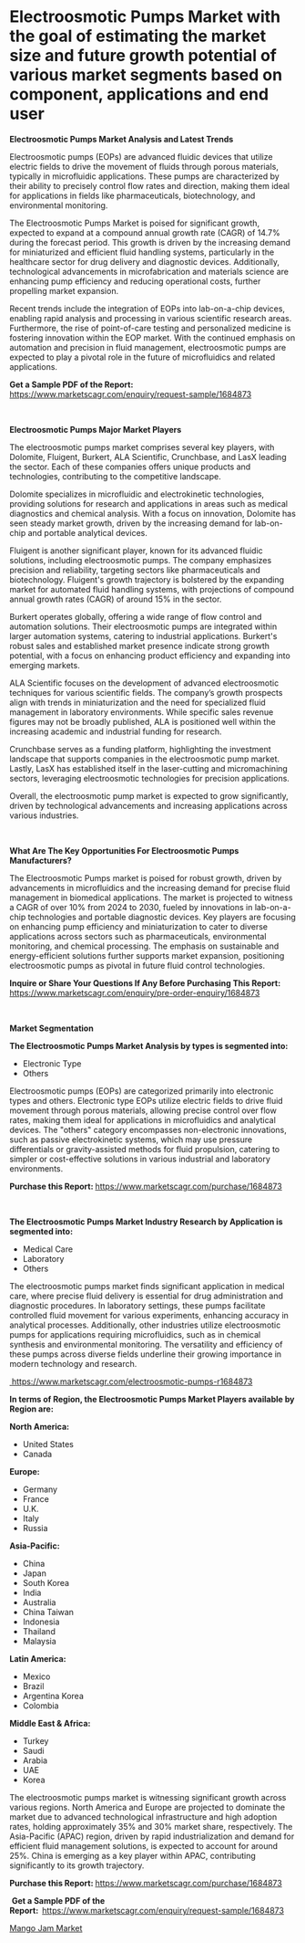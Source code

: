<p><h1>Electroosmotic Pumps Market with the goal of estimating the market size and future growth potential of various market segments based on component, applications and end user</h1></p><p><strong>Electroosmotic Pumps Market Analysis and Latest Trends</strong></p>
<p><p>Electroosmotic pumps (EOPs) are advanced fluidic devices that utilize electric fields to drive the movement of fluids through porous materials, typically in microfluidic applications. These pumps are characterized by their ability to precisely control flow rates and direction, making them ideal for applications in fields like pharmaceuticals, biotechnology, and environmental monitoring.</p><p>The Electroosmotic Pumps Market is poised for significant growth, expected to expand at a compound annual growth rate (CAGR) of 14.7% during the forecast period. This growth is driven by the increasing demand for miniaturized and efficient fluid handling systems, particularly in the healthcare sector for drug delivery and diagnostic devices. Additionally, technological advancements in microfabrication and materials science are enhancing pump efficiency and reducing operational costs, further propelling market expansion.</p><p>Recent trends include the integration of EOPs into lab-on-a-chip devices, enabling rapid analysis and processing in various scientific research areas. Furthermore, the rise of point-of-care testing and personalized medicine is fostering innovation within the EOP market. With the continued emphasis on automation and precision in fluid management, electroosmotic pumps are expected to play a pivotal role in the future of microfluidics and related applications.</p></p>
<p><strong>Get a Sample PDF of the Report:&nbsp;</strong> <a href="https://www.marketscagr.com/enquiry/request-sample/1684873?utm_campaign=2653&utm_medium=2&utm_source=Github&utm_content=ia&utm_term=26032025&utm_id=electroosmotic-pumps">https://www.marketscagr.com/enquiry/request-sample/1684873</a></p>
<p>&nbsp;</p>
<p><strong>Electroosmotic Pumps Major Market Players</strong></p>
<p><p>The electroosmotic pumps market comprises several key players, with Dolomite, Fluigent, Burkert, ALA Scientific, Crunchbase, and LasX leading the sector. Each of these companies offers unique products and technologies, contributing to the competitive landscape.</p><p>Dolomite specializes in microfluidic and electrokinetic technologies, providing solutions for research and applications in areas such as medical diagnostics and chemical analysis. With a focus on innovation, Dolomite has seen steady market growth, driven by the increasing demand for lab-on-chip and portable analytical devices.</p><p>Fluigent is another significant player, known for its advanced fluidic solutions, including electroosmotic pumps. The company emphasizes precision and reliability, targeting sectors like pharmaceuticals and biotechnology. Fluigent's growth trajectory is bolstered by the expanding market for automated fluid handling systems, with projections of compound annual growth rates (CAGR) of around 15% in the sector.</p><p>Burkert operates globally, offering a wide range of flow control and automation solutions. Their electroosmotic pumps are integrated within larger automation systems, catering to industrial applications. Burkert's robust sales and established market presence indicate strong growth potential, with a focus on enhancing product efficiency and expanding into emerging markets.</p><p>ALA Scientific focuses on the development of advanced electroosmotic techniques for various scientific fields. The company’s growth prospects align with trends in miniaturization and the need for specialized fluid management in laboratory environments. While specific sales revenue figures may not be broadly published, ALA is positioned well within the increasing academic and industrial funding for research.</p><p>Crunchbase serves as a funding platform, highlighting the investment landscape that supports companies in the electroosmotic pump market. Lastly, LasX has established itself in the laser-cutting and micromachining sectors, leveraging electroosmotic technologies for precision applications.</p><p>Overall, the electroosmotic pump market is expected to grow significantly, driven by technological advancements and increasing applications across various industries.</p></p>
<p>&nbsp;</p>
<p><strong>What Are The Key Opportunities For Electroosmotic Pumps Manufacturers?</strong></p>
<p><p>The Electroosmotic Pumps market is poised for robust growth, driven by advancements in microfluidics and the increasing demand for precise fluid management in biomedical applications. The market is projected to witness a CAGR of over 10% from 2024 to 2030, fueled by innovations in lab-on-a-chip technologies and portable diagnostic devices. Key players are focusing on enhancing pump efficiency and miniaturization to cater to diverse applications across sectors such as pharmaceuticals, environmental monitoring, and chemical processing. The emphasis on sustainable and energy-efficient solutions further supports market expansion, positioning electroosmotic pumps as pivotal in future fluid control technologies.</p></p>
<p><strong>Inquire or Share Your Questions If Any Before Purchasing This Report:</strong> <a href="https://www.marketscagr.com/enquiry/pre-order-enquiry/1684873?utm_campaign=2653&utm_medium=2&utm_source=Github&utm_content=ia&utm_term=26032025&utm_id=electroosmotic-pumps">https://www.marketscagr.com/enquiry/pre-order-enquiry/1684873</a></p>
<p>&nbsp;</p>
<p><strong>Market Segmentation</strong></p>
<p><strong>The Electroosmotic Pumps Market Analysis by types is segmented into:</strong></p>
<p><ul><li>Electronic Type</li><li>Others</li></ul></p>
<p><p>Electroosmotic pumps (EOPs) are categorized primarily into electronic types and others. Electronic type EOPs utilize electric fields to drive fluid movement through porous materials, allowing precise control over flow rates, making them ideal for applications in microfluidics and analytical devices. The "others" category encompasses non-electronic innovations, such as passive electrokinetic systems, which may use pressure differentials or gravity-assisted methods for fluid propulsion, catering to simpler or cost-effective solutions in various industrial and laboratory environments.</p></p>
<p><strong>Purchase this Report:&nbsp;</strong><a href="https://www.marketscagr.com/purchase/1684873?utm_campaign=2653&utm_medium=2&utm_source=Github&utm_content=ia&utm_term=26032025&utm_id=electroosmotic-pumps">https://www.marketscagr.com/purchase/1684873</a></p>
<p>&nbsp;</p>
<p><strong>The Electroosmotic Pumps Market Industry Research by Application is segmented into:</strong></p>
<p><ul><li>Medical Care</li><li>Laboratory</li><li>Others</li></ul></p>
<p><p>The electroosmotic pumps market finds significant application in medical care, where precise fluid delivery is essential for drug administration and diagnostic procedures. In laboratory settings, these pumps facilitate controlled fluid movement for various experiments, enhancing accuracy in analytical processes. Additionally, other industries utilize electroosmotic pumps for applications requiring microfluidics, such as in chemical synthesis and environmental monitoring. The versatility and efficiency of these pumps across diverse fields underline their growing importance in modern technology and research.</p></p>
<p><a href="https://www.marketscagr.com/electroosmotic-pumps-r1684873?utm_campaign=2653&utm_medium=2&utm_source=Github&utm_content=ia&utm_term=26032025&utm_id=electroosmotic-pumps">&nbsp;https://www.marketscagr.com/electroosmotic-pumps-r1684873</a></p>
<p><strong>In terms of Region, the Electroosmotic Pumps Market Players available by Region are:</strong></p>
<p>
    <p> <strong> North America: </strong>
        <ul>
            <li>United States</li>
            <li>Canada</li>
        </ul>
        </p> 
    <p> <strong> Europe: </strong>
        <ul>
            <li>Germany</li>
            <li>France</li>
            <li>U.K.</li>
            <li>Italy</li>
            <li>Russia</li>
        </ul>
        </p> 
    <p> <strong> Asia-Pacific: </strong>
        <ul>
            <li>China</li>
            <li>Japan</li>
            <li>South Korea</li>
            <li>India</li>
            <li>Australia</li>
            <li>China Taiwan</li>
            <li>Indonesia</li>
            <li>Thailand</li>
            <li>Malaysia</li>
        </ul>
        </p> 
    <p> <strong> Latin America: </strong>
        <ul>
            <li>Mexico</li>
            <li>Brazil</li>
            <li>Argentina Korea</li>
            <li>Colombia</li>
        </ul>
        </p> 
    <p> <strong> Middle East & Africa: </strong>
        <ul>
            <li>Turkey</li>
            <li>Saudi</li>
            <li>Arabia</li>
            <li>UAE</li>
            <li>Korea</li>
        </ul>
    </p>
    </p>
<p><p>The electroosmotic pumps market is witnessing significant growth across various regions. North America and Europe are projected to dominate the market due to advanced technological infrastructure and high adoption rates, holding approximately 35% and 30% market share, respectively. The Asia-Pacific (APAC) region, driven by rapid industrialization and demand for efficient fluid management solutions, is expected to account for around 25%. China is emerging as a key player within APAC, contributing significantly to its growth trajectory.</p></p>
<p><strong>Purchase this Report: </strong><a href="https://www.marketscagr.com/purchase/1684873?utm_campaign=2653&utm_medium=2&utm_source=Github&utm_content=ia&utm_term=26032025&utm_id=electroosmotic-pumps">https://www.marketscagr.com/purchase/1684873</a></p>
<p>&nbsp;<strong>Get a Sample PDF of the Report:&nbsp;&nbsp;</strong><a href="https://www.marketscagr.com/enquiry/request-sample/1684873?utm_campaign=2653&utm_medium=2&utm_source=Github&utm_content=ia&utm_term=26032025&utm_id=electroosmotic-pumps">https://www.marketscagr.com/enquiry/request-sample/1684873</a></p>
<p><strong></strong></p>
<p><p><a href="https://github.com/mcfred89/Market-Research-Report-List-1/blob/main/mango-jam-market.md?utm_campaign=2653&utm_medium=2&utm_source=Github&utm_content=ia&utm_term=26032025&utm_id=electroosmotic-pumps">Mango Jam Market</a></p></p>